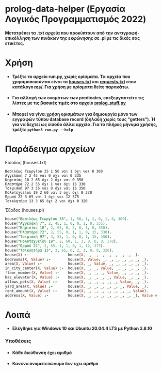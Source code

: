 # prolog-data-helper (Εργασία Λογικός Προγραμματισμός 2022)

#### Μετατρέπει τα .txt αρχεία που προκύπτουν από την αντιγραφή-επικόλληση των πινάκων της εκφώνησης σε .pl με τις δικές σας ετικέτες.

# Χρήση

- #### Τρέξτε το αρχείο run.py, χωρίς ορίσματα. Τα αρχεία που χρησιμοποιούνται είναι τα [houses.txt](res/houses.txt) και [requests.txt](res/requests.txt) στον κατάλογο [res/](res/). Για χρήση με ορίσματα δείτε παρακάτω. 
- #### Για αλλαγή των ονομάτων των predicates, επεξεργαστείτε τις λίστες με τις βασικές τιμές στο αρχείο [prolog_stuff.py](prolog_stuff.py)
- #### Μπορεί να γίνει χρήση ορισμάτων για δημιουργία μόνο των εγγραφών τύπου database record (δηλαδή χωρίς τους "getters"). Ή για να δεχτεί ως είσοδο άλλα αρχεία. Για το πλήρες μήνυμα χρήσης, τρέξτε `python3 run.py --help`

# Παράδειγμα αρχείων

Είσοδος (houses.txt)  

```
Βασιλέως Γεωργίου 35 1 50 ναι 1 όχι ναι 0 300
Αγγελάκη 7 2 45 ναι 0 όχι ναι 0 335
Κηφισίας 10 2 65 όχι 2 όχι ναι 0 350
Πλαστήρα 72 2 55 όχι 1 ναι όχι 15 330
Τσιμισκή 97 3 55 ναι 0 όχι ναι 15 350
Πολυτεχνείου 19 2 60 ναι 3 όχι όχι 0 370
Ερμού 22 3 65 ναι 1 όχι ναι 12 375
Τσικλητήρα 13 3 65 όχι 2 ναι όχι 0 320
```

Έξοδος (houses.pl)  

```Prolog
house("Βασιλέως Γεωργίου 35", 1, 50, 1, 1, 0, 1, 0, 300).
house("Αγγελάκη 7", 2, 45, 1, 0, 0, 1, 0, 335).
house("Κηφισίας 10", 2, 65, 0, 2, 0, 1, 0, 350).
house("Πλαστήρα 72", 2, 55, 0, 1, 1, 0, 15, 330).
house("Τσιμισκή 97", 3, 55, 1, 0, 0, 1, 15, 350).
house("Πολυτεχνείου 19", 2, 60, 1, 3, 0, 0, 0, 370).
house("Ερμού 22", 3, 65, 1, 1, 0, 1, 12, 375).
house("Τσικλητήρα 13", 3, 65, 0, 2, 1, 0, 0, 320).
house(X) :-                  house(X, _, _, _, _, _, _, _, _).
bedrooms(X, Value) :-        house(X, Value, _, _, _, _, _, _, _).
area(X, Value) :-            house(X, _, Value, _, _, _, _, _, _).
in_city_center(X, Value) :-  house(X, _, _, Value, _, _, _, _, _).
floor_number(X, Value) :-    house(X, _, _, _, Value, _, _, _, _).
has_elevator(X, Value) :-    house(X, _, _, _, _, Value, _, _, _).
allows_pets(X, Value) :-     house(X, _, _, _, _, _, Value, _, _).
yard_area(X, Value) :-       house(X, _, _, _, _, _, _, Value, _).
rent_amount(X, Value) :-     house(X, _, _, _, _, _, _, _, Value).
address(X, Value) :-         house(X, _, _, _, _, _, _, _, _), Value = X.
```

# Λοιπά

- #### Ελέγθηκε για Windows 10 και Ubuntu 20.04.4 LTS με Python 3.8.10
### Υποθέσεις
- #### Κάθε διεύθυνση έχει αριθμό
- #### Κανένα όνοματεπώνυμο δεν έχει αριθμό
